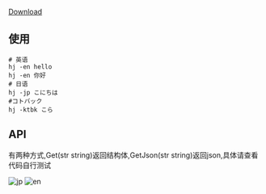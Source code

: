 [Download](https://github.com/Asutorufa/hujiang_dictionary/releases)

## 使用

```shell
# 英语
hj -en hello
hj -en 你好
# 日语
hj -jp こにちは
#コトバック
hj -ktbk こら
```

## API

有两种方式,Get(str string)返回结构体,GetJson(str string)返回json,具体请查看代码自行测试

![jp](https://raw.githubusercontent.com/Asutorufa/hujiang_dictionary/golang/img/jp.png)
![en](https://raw.githubusercontent.com/Asutorufa/hujiang_dictionary/golang/img/en.png)